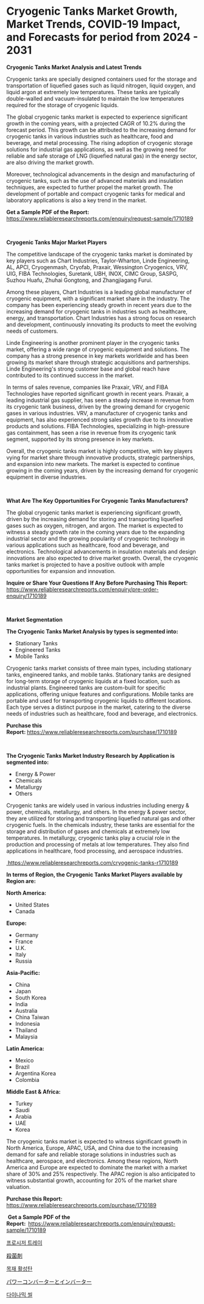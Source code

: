 <p><h1>Cryogenic Tanks Market Growth, Market Trends, COVID-19 Impact, and Forecasts for period from 2024 - 2031</h1></p><p><strong>Cryogenic Tanks Market Analysis and Latest Trends</strong></p>
<p><p>Cryogenic tanks are specially designed containers used for the storage and transportation of liquefied gases such as liquid nitrogen, liquid oxygen, and liquid argon at extremely low temperatures. These tanks are typically double-walled and vacuum-insulated to maintain the low temperatures required for the storage of cryogenic liquids.</p><p>The global cryogenic tanks market is expected to experience significant growth in the coming years, with a projected CAGR of 10.2% during the forecast period. This growth can be attributed to the increasing demand for cryogenic tanks in various industries such as healthcare, food and beverage, and metal processing. The rising adoption of cryogenic storage solutions for industrial gas applications, as well as the growing need for reliable and safe storage of LNG (liquefied natural gas) in the energy sector, are also driving the market growth.</p><p>Moreover, technological advancements in the design and manufacturing of cryogenic tanks, such as the use of advanced materials and insulation techniques, are expected to further propel the market growth. The development of portable and compact cryogenic tanks for medical and laboratory applications is also a key trend in the market.</p></p>
<p><strong>Get a Sample PDF of the Report:&nbsp;</strong> <a href="https://www.reliableresearchreports.com/enquiry/request-sample/1710189">https://www.reliableresearchreports.com/enquiry/request-sample/1710189</a></p>
<p>&nbsp;</p>
<p><strong>Cryogenic Tanks Major Market Players</strong></p>
<p><p>The competitive landscape of the cryogenic tanks market is dominated by key players such as Chart Industries, Taylor-Wharton, Linde Engineering, AL, APCI, Cryogenmash, Cryofab, Praxair, Wessington Cryogenics, VRV, UIG, FIBA Technologies, Suretank, UBH, INOX, CIMC Group, SASPG, Suzhou Huafu, Zhuhai Gongtong, and Zhangjiagang Furui.</p><p>Among these players, Chart Industries is a leading global manufacturer of cryogenic equipment, with a significant market share in the industry. The company has been experiencing steady growth in recent years due to the increasing demand for cryogenic tanks in industries such as healthcare, energy, and transportation. Chart Industries has a strong focus on research and development, continuously innovating its products to meet the evolving needs of customers.</p><p>Linde Engineering is another prominent player in the cryogenic tanks market, offering a wide range of cryogenic equipment and solutions. The company has a strong presence in key markets worldwide and has been growing its market share through strategic acquisitions and partnerships. Linde Engineering's strong customer base and global reach have contributed to its continued success in the market.</p><p>In terms of sales revenue, companies like Praxair, VRV, and FIBA Technologies have reported significant growth in recent years. Praxair, a leading industrial gas supplier, has seen a steady increase in revenue from its cryogenic tank business, driven by the growing demand for cryogenic gases in various industries. VRV, a manufacturer of cryogenic tanks and equipment, has also experienced strong sales growth due to its innovative products and solutions. FIBA Technologies, specializing in high-pressure gas containment, has seen a rise in revenue from its cryogenic tank segment, supported by its strong presence in key markets.</p><p>Overall, the cryogenic tanks market is highly competitive, with key players vying for market share through innovative products, strategic partnerships, and expansion into new markets. The market is expected to continue growing in the coming years, driven by the increasing demand for cryogenic equipment in diverse industries.</p></p>
<p>&nbsp;</p>
<p><strong>What Are The Key Opportunities For Cryogenic Tanks Manufacturers?</strong></p>
<p><p>The global cryogenic tanks market is experiencing significant growth, driven by the increasing demand for storing and transporting liquefied gases such as oxygen, nitrogen, and argon. The market is expected to witness a steady growth rate in the coming years due to the expanding industrial sector and the growing popularity of cryogenic technology in various applications such as healthcare, food and beverage, and electronics. Technological advancements in insulation materials and design innovations are also expected to drive market growth. Overall, the cryogenic tanks market is projected to have a positive outlook with ample opportunities for expansion and innovation.</p></p>
<p><strong>Inquire or Share Your Questions If Any Before Purchasing This Report:</strong> <a href="https://www.reliableresearchreports.com/enquiry/pre-order-enquiry/1710189">https://www.reliableresearchreports.com/enquiry/pre-order-enquiry/1710189</a></p>
<p>&nbsp;</p>
<p><strong>Market Segmentation</strong></p>
<p><strong>The Cryogenic Tanks Market Analysis by types is segmented into:</strong></p>
<p><ul><li>Stationary Tanks</li><li>Engineered Tanks</li><li>Mobile Tanks</li></ul></p>
<p><p>Cryogenic tanks market consists of three main types, including stationary tanks, engineered tanks, and mobile tanks. Stationary tanks are designed for long-term storage of cryogenic liquids at a fixed location, such as industrial plants. Engineered tanks are custom-built for specific applications, offering unique features and configurations. Mobile tanks are portable and used for transporting cryogenic liquids to different locations. Each type serves a distinct purpose in the market, catering to the diverse needs of industries such as healthcare, food and beverage, and electronics.</p></p>
<p><strong>Purchase this Report:&nbsp;</strong><a href="https://www.reliableresearchreports.com/purchase/1710189">https://www.reliableresearchreports.com/purchase/1710189</a></p>
<p>&nbsp;</p>
<p><strong>The Cryogenic Tanks Market Industry Research by Application is segmented into:</strong></p>
<p><ul><li>Energy & Power</li><li>Chemicals</li><li>Metallurgy</li><li>Others</li></ul></p>
<p><p>Cryogenic tanks are widely used in various industries including energy & power, chemicals, metallurgy, and others. In the energy & power sector, they are utilized for storing and transporting liquefied natural gas and other cryogenic fuels. In the chemicals industry, these tanks are essential for the storage and distribution of gases and chemicals at extremely low temperatures. In metallurgy, cryogenic tanks play a crucial role in the production and processing of metals at low temperatures. They also find applications in healthcare, food processing, and aerospace industries.</p></p>
<p><a href="https://www.reliableresearchreports.com/cryogenic-tanks-r1710189">&nbsp;https://www.reliableresearchreports.com/cryogenic-tanks-r1710189</a></p>
<p><strong>In terms of Region, the Cryogenic Tanks Market Players available by Region are:</strong></p>
<p>
    <p> <strong> North America: </strong>
        <ul>
            <li>United States</li>
            <li>Canada</li>
        </ul>
        </p> 
    <p> <strong> Europe: </strong>
        <ul>
            <li>Germany</li>
            <li>France</li>
            <li>U.K.</li>
            <li>Italy</li>
            <li>Russia</li>
        </ul>
        </p> 
    <p> <strong> Asia-Pacific: </strong>
        <ul>
            <li>China</li>
            <li>Japan</li>
            <li>South Korea</li>
            <li>India</li>
            <li>Australia</li>
            <li>China Taiwan</li>
            <li>Indonesia</li>
            <li>Thailand</li>
            <li>Malaysia</li>
        </ul>
        </p> 
    <p> <strong> Latin America: </strong>
        <ul>
            <li>Mexico</li>
            <li>Brazil</li>
            <li>Argentina Korea</li>
            <li>Colombia</li>
        </ul>
        </p> 
    <p> <strong> Middle East & Africa: </strong>
        <ul>
            <li>Turkey</li>
            <li>Saudi</li>
            <li>Arabia</li>
            <li>UAE</li>
            <li>Korea</li>
        </ul>
    </p>
    </p>
<p><p>The cryogenic tanks market is expected to witness significant growth in North America, Europe, APAC, USA, and China due to the increasing demand for safe and reliable storage solutions in industries such as healthcare, aerospace, and electronics. Among these regions, North America and Europe are expected to dominate the market with a market share of 30% and 25% respectively. The APAC region is also anticipated to witness substantial growth, accounting for 20% of the market share valuation.</p></p>
<p><strong>Purchase this Report: </strong><a href="https://www.reliableresearchreports.com/purchase/1710189">https://www.reliableresearchreports.com/purchase/1710189</a></p>
<p>&nbsp;<strong>Get a Sample PDF of the Report:&nbsp;&nbsp;</strong><a href="https://www.reliableresearchreports.com/enquiry/request-sample/1710189">https://www.reliableresearchreports.com/enquiry/request-sample/1710189</a></p>
<p><strong></strong></p>
<p><p><a href="https://medium.com/@dellkoepp03/%EC%A0%88%EC%B0%A8-%ED%8A%B8%EB%A0%88%EC%9D%B4-%EC%8B%9C%EC%9E%A5-%EA%B7%9C%EB%AA%A8%EB%8A%94-%EA%B8%80%EB%A1%9C%EB%B2%8C-%EC%82%B0%EC%97%85%EC%97%90%EC%84%9C-%EA%B0%80%EC%9E%A5-%EC%A2%8B%EC%9D%80-%EB%A7%88%EC%BC%80%ED%8C%85-%EC%B1%84%EB%84%90%EC%9D%84-%EB%B3%B4%EC%97%AC%EC%A4%8D%EB%8B%88%EB%8B%A4-bc7a71659438">프로시저 트레이</a></p><p><a href="https://medium.com/@hugofirst21/%E6%AE%BA%E8%8F%8C%E5%89%A4%E5%B8%82%E5%A0%B4%E5%B1%95%E6%9C%9B-%E6%A5%AD%E7%95%8C%E6%A6%82%E8%A6%81%E3%81%A8%E4%BA%88%E6%B8%AC-2024%E5%B9%B4%E3%81%8B%E3%82%892031%E5%B9%B4-bd4417b1cce5">殺菌剤</a></p><p><a href="https://medium.com/@rickymetzdvm/%EB%AA%A9%EC%9E%AC-%ED%99%9C%EC%84%B1%ED%83%84-%EC%8B%9C%EC%9E%A5-%EB%B6%84%EC%84%9D-%EB%B0%8F-2024%EB%85%84%EB%B6%80%ED%84%B0-2031%EB%85%84%EA%B9%8C%EC%A7%80%EC%9D%98-%ED%81%AC%EA%B8%B0-%EC%98%88%EC%B8%A1-84367ebd4f19">목재 활성탄</a></p><p><a href="https://medium.com/@kelscdowell78456/%E3%83%91%E3%83%AF%E3%83%BC%E3%82%B3%E3%83%B3%E3%83%90%E3%83%BC%E3%82%BF%E3%83%BC%E3%81%A8%E3%82%A4%E3%83%B3%E3%83%90%E3%83%BC%E3%82%BF%E3%83%BC%E5%B8%82%E5%A0%B4%E3%81%AE%E5%88%86%E6%9E%90-%E3%82%B0%E3%83%AD%E3%83%BC%E3%83%90%E3%83%AB%E7%94%A3%E6%A5%AD%E3%81%AE%E5%B1%95%E6%9C%9B%E3%81%A8%E4%BA%88%E6%B8%AC-2024%E5%B9%B4%E3%81%8B%E3%82%892031%E5%B9%B4-912b6ca2e098">パワーコンバーターとインバーター</a></p><p><a href="https://github.com/JackieFauhey9089475/Market-Research-Report-List-1/blob/main/546254229675.md">다이나믹 씰</a></p></p>